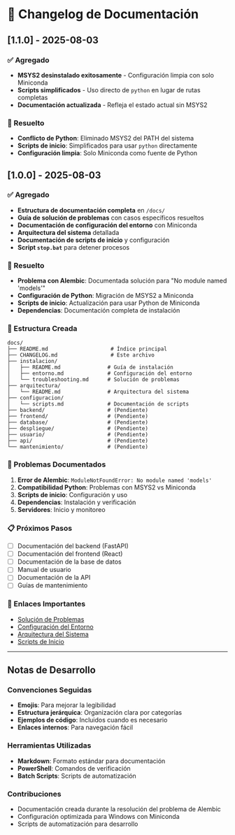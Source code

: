 # 📝 Changelog de Documentación

## [1.1.0] - 2025-08-03

### ✅ Agregado
- **MSYS2 desinstalado exitosamente** - Configuración limpia con solo Miniconda
- **Scripts simplificados** - Uso directo de `python` en lugar de rutas completas
- **Documentación actualizada** - Refleja el estado actual sin MSYS2

### 🔧 Resuelto
- **Conflicto de Python**: Eliminado MSYS2 del PATH del sistema
- **Scripts de inicio**: Simplificados para usar `python` directamente
- **Configuración limpia**: Solo Miniconda como fuente de Python

## [1.0.0] - 2025-08-03

### ✅ Agregado
- **Estructura de documentación completa** en `/docs/`
- **Guía de solución de problemas** con casos específicos resueltos
- **Documentación de configuración del entorno** con Miniconda
- **Arquitectura del sistema** detallada
- **Documentación de scripts de inicio** y configuración
- **Script `stop.bat`** para detener procesos

### 🔧 Resuelto
- **Problema con Alembic**: Documentada solución para "No module named 'models'"
- **Configuración de Python**: Migración de MSYS2 a Miniconda
- **Scripts de inicio**: Actualización para usar Python de Miniconda
- **Dependencias**: Documentación completa de instalación

### 📁 Estructura Creada
```
docs/
├── README.md                    # Índice principal
├── CHANGELOG.md                 # Este archivo
├── instalacion/
│   ├── README.md               # Guía de instalación
│   ├── entorno.md              # Configuración del entorno
│   └── troubleshooting.md      # Solución de problemas
├── arquitectura/
│   └── README.md               # Arquitectura del sistema
├── configuracion/
│   └── scripts.md              # Documentación de scripts
├── backend/                    # (Pendiente)
├── frontend/                   # (Pendiente)
├── database/                   # (Pendiente)
├── despliegue/                 # (Pendiente)
├── usuario/                    # (Pendiente)
├── api/                        # (Pendiente)
└── mantenimiento/              # (Pendiente)
```

### 🎯 Problemas Documentados
1. **Error de Alembic**: `ModuleNotFoundError: No module named 'models'`
2. **Compatibilidad Python**: Problemas con MSYS2 vs Miniconda
3. **Scripts de inicio**: Configuración y uso
4. **Dependencias**: Instalación y verificación
5. **Servidores**: Inicio y monitoreo

### 📋 Próximos Pasos
- [ ] Documentación del backend (FastAPI)
- [ ] Documentación del frontend (React)
- [ ] Documentación de la base de datos
- [ ] Manual de usuario
- [ ] Documentación de la API
- [ ] Guías de mantenimiento

### 🔗 Enlaces Importantes
- [Solución de Problemas](./instalacion/troubleshooting.md)
- [Configuración del Entorno](./instalacion/entorno.md)
- [Arquitectura del Sistema](./arquitectura/README.md)
- [Scripts de Inicio](./configuracion/scripts.md)

---

## Notas de Desarrollo

### Convenciones Seguidas
- **Emojis**: Para mejorar la legibilidad
- **Estructura jerárquica**: Organización clara por categorías
- **Ejemplos de código**: Incluidos cuando es necesario
- **Enlaces internos**: Para navegación fácil

### Herramientas Utilizadas
- **Markdown**: Formato estándar para documentación
- **PowerShell**: Comandos de verificación
- **Batch Scripts**: Scripts de automatización

### Contribuciones
- Documentación creada durante la resolución del problema de Alembic
- Configuración optimizada para Windows con Miniconda
- Scripts de automatización para desarrollo 